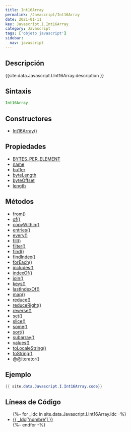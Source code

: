 ```yaml
---
title: Int16Array
permalink: /Javascript/Int16Array
date: 2021-01-11
key: Javascript.I.Int16Array
category: Javascript
tags: ['objeto javascript']
sidebar: 
  nav: javascript
---
```


## Descripción
{{site.data.Javascript.I.Int16Array.description }}

## Sintaxis
~~~javascript
Int16Array
~~~

## Constructores
* [Int16Array()](/Javascript/Int16Array/Int16Array/)

## Propiedades
* [BYTES_PER_ELEMENT](/Javascript/Int16Array/BYTES_PER_ELEMENT)
* [name](/Javascript/Int16Array/name)
* [buffer](/Javascript/Int16Array/buffer)
* [byteLength](/Javascript/Int16Array/byteLength)
* [byteOffset](/Javascript/Int16Array/byteOffset)
* [length](/Javascript/Int16Array/length)

## Métodos
* [from()](/Javascript/Int16Array/from)
* [of()](/Javascript/Int16Array/of)
* [copyWithin()](/Javascript/Int16Array/copyWithin)
* [entries()](/Javascript/Int16Array/entries)
* [every()](/Javascript/Int16Array/every)
* [fill()](/Javascript/Int16Array/fill)
* [filter()](/Javascript/Int16Array/filter)
* [find()](/Javascript/Int16Array/find)
* [findIndex()](/Javascript/Int16Array/findIndex)
* [forEach()](/Javascript/Int16Array/forEach)
* [includes()](/Javascript/Int16Array/includes)
* [indexOf()](/Javascript/Int16Array/indexOf)
* [join()](/Javascript/Int16Array/join)
* [keys()](/Javascript/Int16Array/keys)
* [lastIndexOf()](/Javascript/Int16Array/lastIndexOf)
* [map()](/Javascript/Int16Array/map)
* [reduce()](/Javascript/Int16Array/reduce)
* [reduceRight()](/Javascript/Int16Array/reduceRight)
* [reverse()](/Javascript/Int16Array/reverse)
* [set()](/Javascript/Int16Array/set)
* [slice()](/Javascript/Int16Array/slice)
* [some()](/Javascript/Int16Array/some)
* [sort()](/Javascript/Int16Array/sort)
* [subarray()](/Javascript/Int16Array/subarray)
* [values()](/Javascript/Int16Array/values)
* [toLocaleString()](/Javascript/Int16Array/toLocaleString)
* [toString()](/Javascript/Int16Array/toString)
* [@@iterator()](/Javascript/Int16Array/@@iterator)

## Ejemplo
~~~java
{{ site.data.Javascript.I.Int16Array.code}}
~~~

## Líneas de Código
<ul>
{%- for _ldc in site.data.Javascript.I.Int16Array.ldc -%}
   <li>
       <a href="{{_ldc['url'] }}">{{ _ldc['nombre'] }}</a>
   </li>
{%- endfor -%}
</ul>
